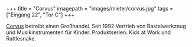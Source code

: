 +++
title = "Corvus"
imagepath = "images/mieter/corvus.jpg"
tags = ["Eingang 22", "Tor C"]
+++

[Corvus](https://www.corvus-toys.de) betreibt einen Großhandel. Seit 1992 Vertrieb von Bastelwerkzeug und Musikinstrumenten für Kinder. Produktserien: Kids at Work und Rattlesnake.
